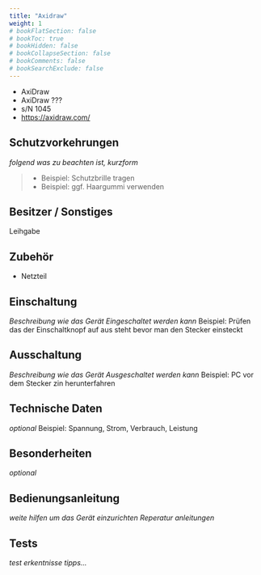 ```yaml
---
title: "Axidraw"
weight: 1
# bookFlatSection: false
# bookToc: true
# bookHidden: false
# bookCollapseSection: false
# bookComments: false
# bookSearchExclude: false
---
```


- AxiDraw
- AxiDraw ???
- s/N 1045
- https://axidraw.com/

## Schutzvorkehrungen

_folgend was zu beachten ist, kurzform_

> - Beispiel: Schutzbrille tragen
> - Beispiel: ggf. Haargummi verwenden

## Besitzer / Sonstiges

Leihgabe

## Zubehör

- Netzteil

## Einschaltung

_Beschreibung wie das Gerät Eingeschaltet werden kann_
Beispiel: Prüfen das der Einschaltknopf auf aus steht bevor man den Stecker einsteckt

## Ausschaltung

_Beschreibung wie das Gerät Ausgeschaltet werden kann_
Beispiel: PC vor dem Stecker zin herunterfahren

## Technische Daten

_optional_
Beispiel:
Spannung, Strom, Verbrauch, Leistung

## Besonderheiten

_optional_

## Bedienungsanleitung

_weite hilfen um das Gerät einzurichten_
_Reperatur anleitungen_
## Tests

_test erkentnisse tipps..._